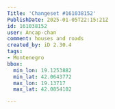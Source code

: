 ```yaml
---
Title: 'Changeset #161038152'
PublishDate: 2025-01-05T22:15:21Z
id: 161038152
user: Ancap-chan
comment: houses and roads
created_by: iD 2.30.4
tags:
- Montenegro
bbox:
  min_lon: 19.1253882
  min_lat: 42.0643772
  max_lon: 19.13717
  max_lat: 42.0854102

---
```

